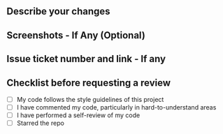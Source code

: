 ## Describe your changes

## Screenshots - If Any (Optional)

## Issue ticket number and link - If any

## Checklist before requesting a review
- [ ] My code follows the style guidelines of this project
- [ ] I have commented my code, particularly in hard-to-understand areas
- [ ] I have performed a self-review of my code
- [ ] Starred the repo
